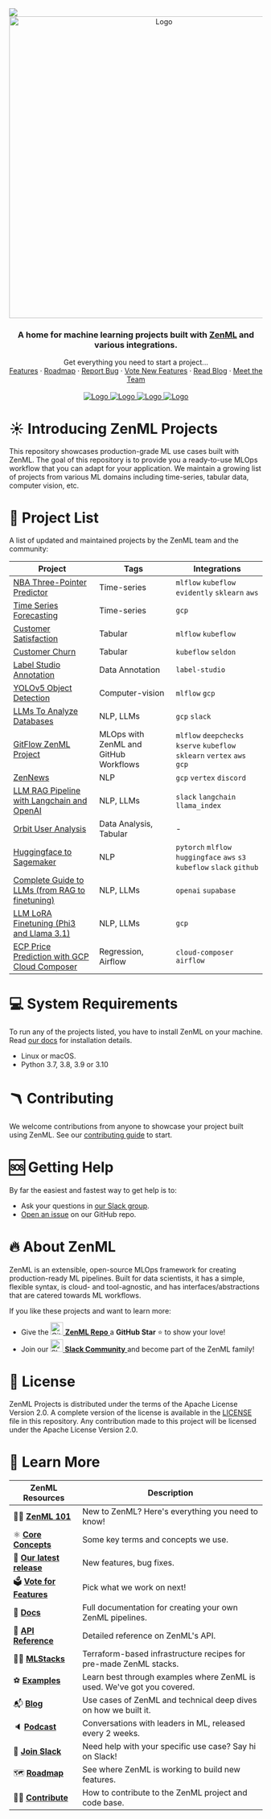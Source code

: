 <!-- PROJECT LOGO -->
<img referrerpolicy="no-referrer-when-downgrade" src="https://static.scarf.sh/a.png?x-pxid=03d804c9-e44a-471e-b56d-81085bc925ec" />

<br />
<div align="center">
  <a href="https://zenml.io">
    <img src="_assets/zenml_project.gif" alt="Logo" width="600">
  </a>

<h3 align="center">A home for machine learning projects built
with <a href="https://github.com/zenml-io/zenml/">ZenML</a> and various
integrations.</h3>

  <p align="center">
    Get everything you need to start a project...
    <!-- <div align="center">
      Join our <a href="https://zenml.io/slack" target="_blank">
      <img width="25" src="https://img.shields.io/badge/JOIN US ON SLACK-4A154B?style=for-the-badge&logo=slack&logoColor=white" alt="Slack"/>
    <b>Slack Community</b> </a> and be part of the ZenML family.
    </div> -->
    <br />
    <a href="https://zenml.io/features">Features</a>
    ·
    <a href="https://zenml.io/roadmap">Roadmap</a>
    ·
    <a href="https://github.com/zenml-io/zenml-projects/issues">Report Bug</a>
    ·
    <a href="https://zenml.io/discussion">Vote New Features</a>
    ·
    <a href="https://blog.zenml.io/">Read Blog</a>
    ·
    <a href="https://zenml.io/meet">Meet the Team</a>
    <br />
    <br /> 
    <a href="https://www.linkedin.com/company/zenml/">
    <img src="https://img.shields.io/badge/JOIN US ON SLACK-4A154B?style=for-the-badge&logo=slack&logoColor=white" alt="Logo">
    </a>
    <a href="https://www.linkedin.com/company/zenml/">
    <img src="https://img.shields.io/badge/LinkedIn-0077B5?style=for-the-badge&logo=linkedin&logoColor=white" alt="Logo">
    </a>
    <a href="https://twitter.com/zenml_io">
    <img src="https://img.shields.io/badge/Twitter-1DA1F2?style=for-the-badge&logo=twitter&logoColor=white" alt="Logo">
    </a>
    <a href="https://www.youtube.com/c/ZenML">
    <img src="https://img.shields.io/badge/-YouTube-black.svg?style=for-the-badge&logo=youtube&colorB=red" alt="Logo">
    </a>
  </p>
</div>

# ☀️ Introducing ZenML Projects

This repository showcases production-grade ML use cases built with ZenML.
The goal of this repository is to provide you a ready-to-use MLOps workflow that
you can adapt for your application. We maintain a growing list of projects 
from various ML domains including time-series, tabular data, computer vision, 
etc.

# 🧱 Project List

A list of updated and maintained projects by the ZenML team and the community:

| Project                                                                | Tags                                  | Integrations                                                             |
|------------------------------------------------------------------------|---------------------------------------|--------------------------------------------------------------------------|
| [NBA Three-Pointer Predictor](nba-pipeline)                            | Time-series                           | `mlflow` `kubeflow` `evidently` `sklearn` `aws`                          |
| [Time Series Forecasting](time-series-forecast)                        | Time-series                           | `gcp`                                                                    |
| [Customer Satisfaction](customer-satisfaction)                         | Tabular                               | `mlflow` `kubeflow`                                                      |
| [Customer Churn](customer-churn)                                       | Tabular                               | `kubeflow` `seldon`                                                      |
| [Label Studio Annotation](label_studio_annotation)                     | Data Annotation                       | `label-studio`                                                           | 
| [YOLOv5 Object Detection](sign-language-detection-yolov5)              | Computer-vision                       | `mlflow` `gcp`                                                           |
| [LLMs To Analyze Databases](supabase-openai-summary)                   | NLP, LLMs                             | `gcp` `slack`                                                            |
| [GitFlow ZenML Project](https://github.com/zenml-io/zenml-gitflow)     | MLOps with ZenML and GitHub Workflows | `mlflow` `deepchecks` `kserve` `kubeflow` `sklearn` `vertex` `aws` `gcp` |
| [ZenNews](zen-news-summarization)                                      | NLP                                   | `gcp` `vertex` `discord`                                                 |
| [LLM RAG Pipeline with Langchain and OpenAI](llm-agents/)                    | NLP, LLMs                             | `slack` `langchain` `llama_index`                                        |
| [Orbit User Analysis](orbit-user-analysis)                             | Data Analysis, Tabular                | -                                                                        |
| [Huggingface to Sagemaker](huggingface-sagemaker)                      | NLP                                   | `pytorch` `mlflow` `huggingface` `aws` `s3` `kubeflow` `slack` `github`  |
| [Complete Guide to LLMs (from RAG to finetuning)](llm-complete-guide)               | NLP, LLMs                           | `openai` `supabase`  |
| [LLM LoRA Finetuning (Phi3 and Llama 3.1)](llm-lora-finetuning)               | NLP, LLMs                           | `gcp`  |
| [ECP Price Prediction with GCP Cloud Composer](airflow-cloud-composer-etl-feature-train/)               | Regression, Airflow                           | `cloud-composer` `airflow` |

# 💻 System Requirements

To run any of the projects listed, you have to install ZenML on your machine.
Read [our docs](https://docs.zenml.io/getting-started/installation) for
installation details.

- Linux or macOS.
- Python 3.7, 3.8, 3.9 or 3.10

# 🪃 Contributing

We welcome contributions from anyone to showcase your project built using ZenML.
See our [contributing guide](./CONTRIBUTING.md) to start.

# 🆘 Getting Help

By far the easiest and fastest way to get help is to:

* Ask your questions in [our Slack group](https://zenml.io/slack/).
* [Open an issue](https://github.com/zenml-io/zenml-dashboard/issues/new/choose)
  on our GitHub repo.

# 🔥 About ZenML

ZenML is an extensible, open-source MLOps framework for creating
production-ready ML pipelines. Built for data scientists, it has a simple,
flexible syntax, is cloud- and tool-agnostic, and has interfaces/abstractions
that are catered towards ML workflows.

If you like these projects and want to learn more:

- Give
  the <a href="https://github.com/zenml-io/zenml/stargazers" target="_blank">
  <img width="25" src="https://cdn.iconscout.com/icon/free/png-256/github-153-675523.png" alt="GitHub"/>
  <b>ZenML Repo</b>
  </a> a <b>GitHub Star</b> :star: to show your love!
- Join our <a href="https://zenml.io/slack" target="_blank">
  <img width="25" src="https://cdn3.iconfinder.com/data/icons/logos-and-brands-adobe/512/306_Slack-512.png" alt="Slack"/>
  <b>Slack Community</b>
  </a> and become part of the ZenML family!

# 📜 License

ZenML Projects is distributed under the terms of the Apache License Version 2.0.
A complete version of the license is available in the [LICENSE](LICENSE) file in
this repository. Any contribution made to this project will be licensed under
the Apache License Version 2.0.

# 📖 Learn More

| ZenML Resources             | Description                                                             |
|-----------------------------|-------------------------------------------------------------------------|
| 🧘‍♀️ **[ZenML 101]**       | New to ZenML? Here's everything you need to know!                       |
| ⚛️ **[Core Concepts]**      | Some key terms and concepts we use.                                     |
| 🚀 **[Our latest release]** | New features, bug fixes.                                                |
| 🗳 **[Vote for Features]**  | Pick what we work on next!                                              |
| 📓 **[Docs]**               | Full documentation for creating your own ZenML pipelines.               |
| 📒 **[API Reference]**      | Detailed reference on ZenML's API.                                      |
| 👨‍🍳 **[MLStacks]**        | Terraform-based infrastructure recipes for pre-made ZenML stacks.       |
| ⚽️ **[Examples]**           | Learn best through examples where ZenML is used. We've got you covered. |
| 📬 **[Blog]**               | Use cases of ZenML and technical deep dives on how we built it.         |
| 🔈 **[Podcast]**            | Conversations with leaders in ML, released every 2 weeks.               |
| 💬 **[Join Slack]**         | Need help with your specific use case? Say hi on Slack!                 |
| 🗺 **[Roadmap]**            | See where ZenML is working to build new features.                       |
| 🙋‍♀️ **[Contribute]**      | How to contribute to the ZenML project and code base.                   |

[ZenML 101]: https://docs.zenml.io/user-guide/starter-guide
[Core Concepts]: https://docs.zenml.io/getting-started/core-concepts
[Our latest release]: https://github.com/zenml-io/zenml/releases
[Vote for Features]: https://zenml.io/discussion
[Docs]: https://docs.zenml.io/
[API Reference]: https://apidocs.zenml.io/
[MLStacks]: https://github.com/zenml-io/mlops-stacks
[Examples]: https://github.com/zenml-io/zenml/tree/main/examples
[Blog]: https://blog.zenml.io/
[Podcast]: https://podcast.zenml.io/
[Join Slack]: https://zenml.io/slack-invite/
[Roadmap]: https://zenml.io/roadmap
[Contribute]: https://github.com/zenml-io/zenml/blob/main/CONTRIBUTING.md
